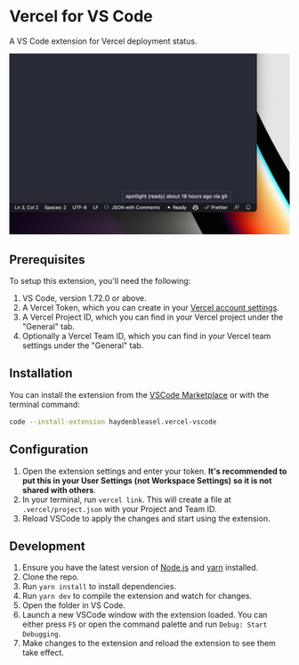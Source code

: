 # Vercel for VS Code

A VS Code extension for Vercel deployment status.

![Screenshot](./screenshot.png)

## Prerequisites

To setup this extension, you'll need the following:

1. VS Code, version 1.72.0 or above.
2. A Vercel Token, which you can create in your [Vercel account settings](https://vercel.com/account/tokens).
3. A Vercel Project ID, which you can find in your Vercel project under the "General" tab.
4. Optionally a Vercel Team ID, which you can find in your Vercel team settings under the "General" tab.

## Installation

You can install the extension from the [VSCode Marketplace](https://marketplace.visualstudio.com/items?itemName=haydenbleasel.vercel-vscode) or with the terminal command:

```sh
code --install-extension haydenbleasel.vercel-vscode
```

## Configuration

1. Open the extension settings and enter your token. **It's recommended to put this in your User Settings (not Workspace Settings) so it is not shared with others**.
2. In your terminal, run `vercel link`. This will create a file at `.vercel/project.json` with your Project and Team ID.
3. Reload VSCode to apply the changes and start using the extension.

## Development

1. Ensure you have the latest version of [Node.js](https://nodejs.org/en/) and [yarn](https://yarnpkg.com/) installed.
2. Clone the repo.
3. Run `yarn install` to install dependencies.
4. Run `yarn dev` to compile the extension and watch for changes.
5. Open the folder in VS Code.
6. Launch a new VSCode window with the extension loaded. You can either press `F5` or open the command palette and run `Debug: Start Debugging`.
7. Make changes to the extension and reload the extension to see them take effect.
